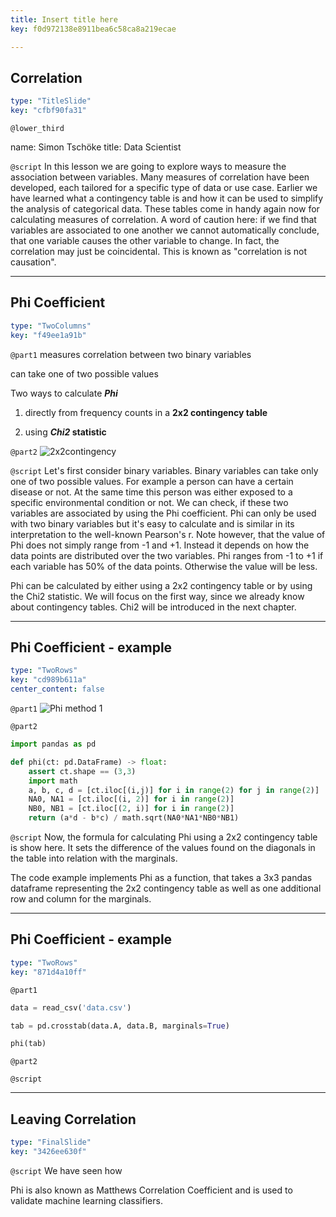 ```yaml
---
title: Insert title here
key: f0d972138e8911bea6c58ca8a219ecae

---
```

## Correlation

```yaml
type: "TitleSlide"
key: "cfbf90fa31"
```

`@lower_third`

name: Simon Tschöke
title: Data Scientist


`@script`
In this lesson we are going to explore ways to measure the association between variables. Many measures of correlation have been developed, each tailored for a specific type of data or use case. Earlier we have learned what a contingency table is and how it can be used to simplify the analysis of categorical data. These tables come in handy again now for calculating measures of correlation. A word of caution here: if we find that variables are associated to one another we cannot automatically conclude, that one variable causes the other variable to change. In fact, the correlation may just be coincidental. This is known as "correlation is not causation".


---
## Phi Coefficient

```yaml
type: "TwoColumns"
key: "f49ee1a91b"
```

`@part1`
measures correlation between two binary variables

can take one of two possible values

Two ways to calculate _**Phi**_

1. directly from frequency counts in a **2x2 contingency table**

2. using **_Chi2_ statistic**


`@part2`
![2x2contingency](https://assets.datacamp.com/production/repositories/4337/datasets/c6f49e0ac1c5735c4d00d1f4c3c776351c0c7c27/2x2contingency.png)


`@script`
Let's first consider binary variables. Binary variables can take only one of two possible values. For example a person can have a certain disease or not. At the same time this person was either exposed to a specific environmental condition or not. We can check, if these two variables are associated by using the Phi coefficient. Phi can only be used with two binary variables but it's easy to calculate and is similar in its interpretation to the well-known Pearson's r. Note however, that the value of Phi does not simply range from -1 and +1. Instead it depends on how the data points are distributed over the two variables. Phi ranges from -1 to +1 if each variable has 50% of the data points. Otherwise the value will be less.

Phi can be calculated by either using a 2x2 contingency table or by using the Chi2 statistic. We will focus on the first way, since we already know about contingency tables. Chi2 will be introduced in the next chapter.


---
## Phi Coefficient - example

```yaml
type: "TwoRows"
key: "cd989b611a"
center_content: false
```

`@part1`
![Phi method 1](https://assets.datacamp.com/production/repositories/4337/datasets/8fe219badc022004235fab8e2b063f0fabf2dfec/phi1.png)


`@part2`
```python
import pandas as pd

def phi(ct: pd.DataFrame) -> float:
    assert ct.shape == (3,3)
    import math
    a, b, c, d = [ct.iloc[(i,j)] for i in range(2) for j in range(2)]
    NA0, NA1 = [ct.iloc[(i, 2)] for i in range(2)]
    NB0, NB1 = [ct.iloc[(2, i)] for i in range(2)]
    return (a*d - b*c) / math.sqrt(NA0*NA1*NB0*NB1)
```


`@script`
Now, the formula for calculating Phi using a 2x2 contingency table is show here. It sets the difference of the values found on the diagonals in the table into relation with the marginals.

The code example implements Phi as a function, that takes a 3x3 pandas dataframe representing the 2x2 contingency table as well as one additional row and column for the marginals.


---
## Phi Coefficient - example

```yaml
type: "TwoRows"
key: "871d4a10ff"
```

`@part1`
```python
data = read_csv('data.csv')

tab = pd.crosstab(data.A, data.B, marginals=True)

phi(tab)
```


`@part2`



`@script`



---
## Leaving Correlation

```yaml
type: "FinalSlide"
key: "3426ee630f"
```

`@script`
We have seen how 

Phi is also known as Matthews Correlation Coefficient and is used to validate machine learning classifiers.


